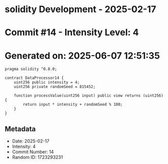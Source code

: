 ﻿# solidity Development - 2025-02-17
# Commit #14 - Intensity Level: 4
# Generated on: 2025-06-07 12:51:35
```solidity
pragma solidity ^0.8.0;

contract DataProcessor14 {
    uint256 public intensity = 4;
    uint256 private randomSeed = 815452;

    function processValue(uint256 input) public view returns (uint256) {
        return input * intensity + randomSeed % 100;
    }
}
```
## Metadata
- Date: 2025-02-17
- Intensity: 4
- Commit Number: 14
- Random ID: 1723293231
